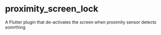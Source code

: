 # proximity_screen_lock
A Flutter plugin that de-activates the screen when proximity sensor detects somrthing
